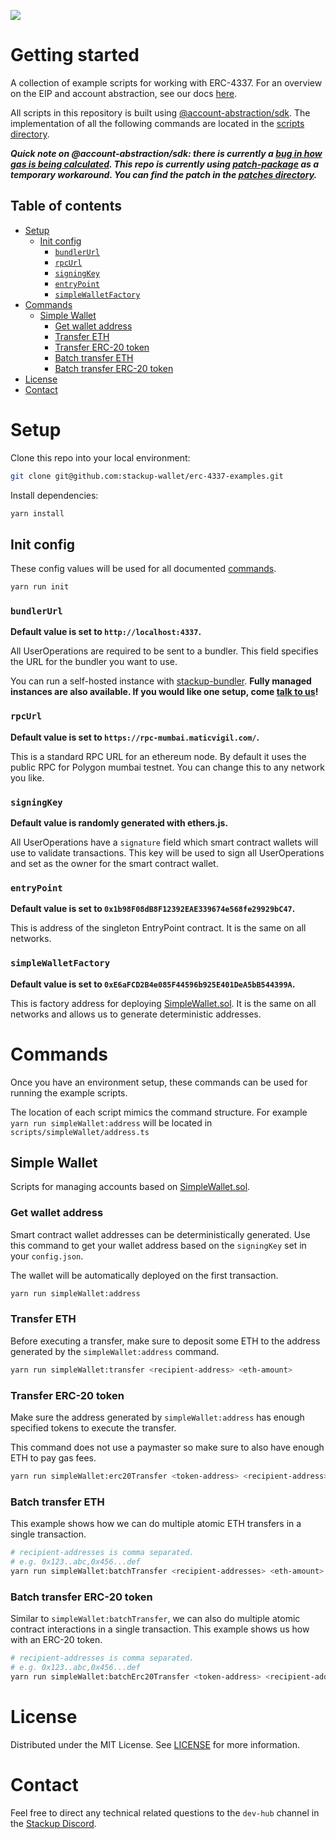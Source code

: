 ![](https://i.imgur.com/Ym2VV8z.png)

# Getting started

A collection of example scripts for working with ERC-4337. For an overview on the EIP and account abstraction, see our docs [here](https://docs.stackup.sh/).

All scripts in this repository is built using [@account-abstraction/sdk](https://www.npmjs.com/package/@account-abstraction/sdk). The implementation of all the following commands are located in the [scripts directory](./scripts/).

_**Quick note on @account-abstraction/sdk: there is currently a [bug in how gas is being calculated](https://github.com/eth-infinitism/bundler/issues/19). This repo is currently using [patch-package](https://www.npmjs.com/package/patch-package) as a temporary workaround. You can find the patch in the [patches directory](./patches/).**_

## Table of contents

- [Setup](#setup)
  - [Init config](#init-config)
    - [`bundlerUrl`](#bundlerurl)
    - [`rpcUrl`](#rpcurl)
    - [`signingKey`](#signingkey)
    - [`entryPoint`](#entrypoint)
    - [`simpleWalletFactory`](#simplewalletfactory)
- [Commands](#commands)
  - [Simple Wallet](#simple-wallet)
    - [Get wallet address](#get-wallet-address)
    - [Transfer ETH](#transfer-eth)
    - [Transfer ERC-20 token](#transfer-erc-20-token)
    - [Batch transfer ETH](#batch-transfer-eth)
    - [Batch transfer ERC-20 token](#batch-transfer-erc-20-token)
- [License](#license)
- [Contact](#contact)

# Setup

Clone this repo into your local environment:

```bash
git clone git@github.com:stackup-wallet/erc-4337-examples.git
```

Install dependencies:

```bash
yarn install
```

## Init config

These config values will be used for all documented [commands](#commands).

```bash
yarn run init
```

### `bundlerUrl`

**Default value is set to `http://localhost:4337`.**

All UserOperations are required to be sent to a bundler. This field specifies the URL for the bundler you want to use.

You can run a self-hosted instance with [stackup-bundler](https://github.com/stackup-wallet/stackup-bundler). **Fully managed instances are also available. If you would like one setup, come [talk to us](https://discord.gg/FpXmvKrNed)!**

### `rpcUrl`

**Default value is set to `https://rpc-mumbai.maticvigil.com/`.**

This is a standard RPC URL for an ethereum node. By default it uses the public RPC for Polygon mumbai testnet. You can change this to any network you like.

### `signingKey`

**Default value is randomly generated with ethers.js.**

All UserOperations have a `signature` field which smart contract wallets will use to validate transactions. This key will be used to sign all UserOperations and set as the owner for the smart contract wallet.

### `entryPoint`

**Default value is set to `0x1b98F08dB8F12392EAE339674e568fe29929bC47`.**

This is address of the singleton EntryPoint contract. It is the same on all networks.

### `simpleWalletFactory`

**Default value is set to `0xE6aFCD2B4e085F44596b925E401DeA5bB544399A`.**

This is factory address for deploying [SimpleWallet.sol](https://github.com/eth-infinitism/account-abstraction/blob/develop/contracts/samples/SimpleWallet.sol). It is the same on all networks and allows us to generate deterministic addresses.

# Commands

Once you have an environment setup, these commands can be used for running the example scripts.

The location of each script mimics the command structure. For example `yarn run simpleWallet:address` will be located in `scripts/simpleWallet/address.ts`

## Simple Wallet

Scripts for managing accounts based on [SimpleWallet.sol](https://github.com/eth-infinitism/account-abstraction/blob/develop/contracts/samples/SimpleWallet.sol).

### Get wallet address

Smart contract wallet addresses can be deterministically generated. Use this command to get your wallet address based on the `signingKey` set in your `config.json`.

The wallet will be automatically deployed on the first transaction.

```bash
yarn run simpleWallet:address
```

### Transfer ETH

Before executing a transfer, make sure to deposit some ETH to the address generated by the `simpleWallet:address` command.

```bash
yarn run simpleWallet:transfer <recipient-address> <eth-amount>
```

### Transfer ERC-20 token

Make sure the address generated by `simpleWallet:address` has enough specified tokens to execute the transfer.

This command does not use a paymaster so make sure to also have enough ETH to pay gas fees.

```bash
yarn run simpleWallet:erc20Transfer <token-address> <recipient-address> <token-amount>
```

### Batch transfer ETH

This example shows how we can do multiple atomic ETH transfers in a single transaction.

```bash
# recipient-addresses is comma separated.
# e.g. 0x123..abc,0x456...def
yarn run simpleWallet:batchTransfer <recipient-addresses> <eth-amount>
```

### Batch transfer ERC-20 token

Similar to `simpleWallet:batchTransfer`, we can also do multiple atomic contract interactions in a single transaction. This example shows us how with an ERC-20 token.

```bash
# recipient-addresses is comma separated.
# e.g. 0x123..abc,0x456...def
yarn run simpleWallet:batchErc20Transfer <token-address> <recipient-addresses> <token-amount>
```

# License

Distributed under the MIT License. See [LICENSE](./LICENSE) for more information.

# Contact

Feel free to direct any technical related questions to the `dev-hub` channel in the [Stackup Discord](https://discord.gg/FpXmvKrNed).
